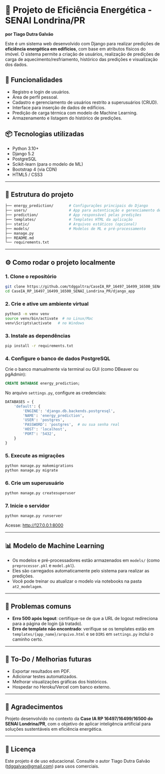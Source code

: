 # 🌱 Projeto de Eficiência Energética - SENAI Londrina/PR

**por Tiago Dutra Galvão**

Este é um sistema web desenvolvido com Django para realizar predições de **eficiência energética em edifícios**, com base em atributos físicos do imóvel. O sistema permite a criação de usuários, realização de predições de carga de aquecimento/resfriamento, histórico das predições e visualização dos dados.

## 🚀 Funcionalidades

- Registro e login de usuários.
- Área de perfil pessoal.
- Cadastro e gerenciamento de usuários restrito a superusuários (CRUD).
- Interface para inserção de dados de edifícios.
- Predição de carga térmica com modelo de Machine Learning.
- Armazenamento e listagem do histórico de predições.

## 📦 Tecnologias utilizadas

- Python 3.10+
- Django 5.2
- PostgreSQL
- Scikit-learn (para o modelo de ML)
- Bootstrap 4 (via CDN)
- HTML5 / CSS3

---

## 📁 Estrutura do projeto

```bash
├── energy_prediction/       # Configurações principais do Django
├── users/                   # App para autenticação e gerenciamento de usuários
├── prediction/              # App responsável pelas predições
├── templates/               # Templates HTML da aplicação
├── static/                  # Arquivos estáticos (opcional)
├── models/                  # Modelos de ML e pré-processamento
├── manage.py
├── README.md
└── requirements.txt
```

---

## ⚙️ Como rodar o projeto localmente

### 1. Clone o repositório

```bash
git clone https://github.com/tdggaltra/CaseIA_RP_16497_16499_16500_SENAI_Londrina_PR.git
cd CaseIA_RP_16497_16499_16500_SENAI_Londrina_PR/django_app
```

### 2. Crie e ative um ambiente virtual

```bash
python3 -m venv venv
source venv/bin/activate  # no Linux/Mac
venv\Scripts\activate   # no Windows
```

### 3. Instale as dependências

```bash
pip install -r requirements.txt
```

### 4. Configure o banco de dados PostgreSQL

Crie o banco manualmente via terminal ou GUI (como DBeaver ou pgAdmin):

```sql
CREATE DATABASE energy_prediction;
```

No arquivo `settings.py`, configure as credenciais:

```python
DATABASES = {
    'default': {
        'ENGINE': 'django.db.backends.postgresql',
        'NAME': 'energy_prediction',
        'USER': 'postgres',
        'PASSWORD': 'postgres',  # ou sua senha real
        'HOST': 'localhost',
        'PORT': '5432',
    }
}
```

### 5. Execute as migrações

```bash
python manage.py makemigrations
python manage.py migrate
```

### 6. Crie um superusuário

```bash
python manage.py createsuperuser
```

### 7. Inicie o servidor

```bash
python manage.py runserver
```

Acesse: http://127.0.0.1:8000

---

## 📊 Modelo de Machine Learning

- Os modelos e pré-processadores estão armazenados em `models/` (como `preprocessor.pkl` e `model.pkl`).
- Eles são carregados automaticamente pelo sistema para realizar as predições.
- Você pode treinar ou atualizar o modelo via notebooks na pasta `at2_modelagem`.

---

## 🐛 Problemas comuns

- **Erro 500 após logout**: certifique-se de que a URL de logout redireciona para a página de login (já tratado).
- **Erro de template não encontrado**: verifique se os templates estão em `templates/{app_name}/arquivo.html` e se `DIRS` em `settings.py` inclui o caminho certo.

---

## 📌 To-Do / Melhorias futuras

- Exportar resultados em PDF.
- Adicionar testes automatizados.
- Melhorar visualizações gráficas dos históricos.
- Hospedar no Heroku/Vercel com banco externo.

---

## 🤝 Agradecimentos

Projeto desenvolvido no contexto da **Case IA RP 16497/16499/16500 do SENAI Londrina/PR**, com o objetivo de aplicar inteligência artificial para soluções sustentáveis em eficiência energética.

---

## 📜 Licença

Este projeto é de uso educacional. Consulte o autor Tiago Dutra Galvão (tdggalvao@gmail.com) para usos comerciais.
